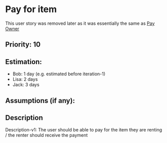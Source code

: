 
# Pay for item

This user story was removed later as it was essentially the same as [Pay Owner](pay_owner.md)

## Priority: 10 

## Estimation:

* Bob: 1 day (e.g. estimated before iteration-1)
* Lisa: 2 days
* Jack: 3 days

## Assumptions (if any):

## Description

Description-v1: The user should be able to pay for the item they are renting / the renter should receive the payment
